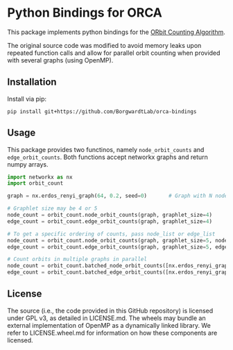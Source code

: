 # Python Bindings for ORCA
This package implements python bindings for the [ORbit Counting Algorithm](https://github.com/thocevar/orca).

The original source code was modified to avoid memory leaks upon repeated function calls and allow for parallel orbit counting when provided with several graphs (using OpenMP).


## Installation
Install via pip:

`pip install git+https://github.com/BorgwardtLab/orca-bindings`


## Usage

This package provides two functinos, namely `node_orbit_counts` and `edge_orbit_counts`. Both functions accept networkx graphs and return numpy arrays.

```python
import networkx as nx
import orbit_count

graph = nx.erdos_renyi_graph(64, 0.2, seed=0)       # Graph with N nodes and M edges

# Graphlet size may be 4 or 5
node_count = orbit_count.node_orbit_counts(graph, graphlet_size=4)      # Returns numpy array of shape (N, 15)
edge_count = orbit_count.edge_orbit_counts(graph, graphlet_size=4)      # Returns numpy array of shape (M, 12)

# To get a specific ordering of counts, pass node_list or edge_list
node_count = orbit_count.node_orbit_counts(graph, graphlet_size=5, node_list=list(graph.nodes))
edge_count = orbit_count.edge_orbit_counts(graph, graphlet_size=5, edge_list=list(graph.edges))

# Count orbits in multiple graphs in parallel
node_count = orbit_count.batched_node_orbit_counts([nx.erdos_renyi_graph(64, 0.2, seed=i) for i in range(32)], graphlet_size=4)
edge_count = orbit_count.batched_edge_orbit_counts([nx.erdos_renyi_graph(64, 0.2, seed=i) for i in range(32)], graphlet_size=4)
```

## License
The source (i.e., the code provided in this GitHub repository) is licensed under GPL v3, as detailed in LICENSE.md.
The wheels may bundle an external implementation of OpenMP as a dynamically linked library. We refer to LICENSE.wheel.md for information on how these components are licensed.